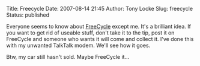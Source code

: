 Title: Freecycle
Date: 2007-08-14 21:45
Author: Tony Locke
Slug: freecycle
Status: published

Everyone seems to know about [FreeCycle](http://uk.freecycle.org/) except me. It's a brilliant idea. If you want to get rid of useable stuff, don't take it to the tip, post it on FreeCycle and someone who wants it will come and collect it. I've done this with my unwanted TalkTalk modem. We'll see how it goes.  
  
Btw, my car still hasn't sold. Maybe FreeCycle it...
